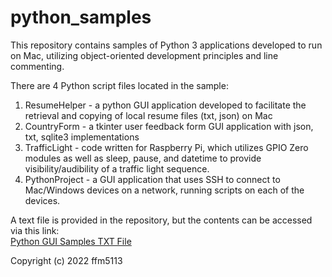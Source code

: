 # python_samples
This repository contains samples of Python 3 applications developed to run on Mac, utilizing object-oriented development principles and line commenting. 

There are 4 Python script files located in the sample:
1. ResumeHelper - a python GUI application developed to facilitate the retrieval and copying of local resume files (txt, json) on Mac
2. CountryForm - a tkinter user feedback form GUI application with json, txt, sqlite3 implementations
3. TrafficLight - code written for Raspberry Pi, which utilizes GPIO Zero modules as well as sleep, pause, and datetime to provide visibility/audibility of a traffic light sequence.
4. PythonProject - a GUI application that uses SSH to connect to Mac/Windows devices on a network, running scripts on each of the devices. 

A text file is provided in the repository, but the contents can be accessed via this link:<br>
<a href="https://github.com/ffm5113/python_samples/blob/main/Forrest_Moulin_Python_GUI_Samples.txt">Python GUI Samples TXT File</a>

Copyright (c) 2022 ffm5113
